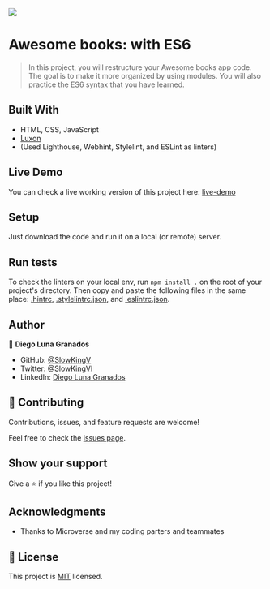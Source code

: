 ![](https://img.shields.io/badge/Microverse-blueviolet)

# Awesome books: with ES6

> In this project, you will restructure your Awesome books app code. The goal is to make it more organized by using modules. You will also practice the ES6 syntax that you have learned.

## Built With

- HTML, CSS, JavaScript
- [Luxon](https://moment.github.io/luxon/#/)
- (Used Lighthouse, Webhint, Stylelint, and ESLint as linters)

## Live Demo

You can check a live working version of this project here: [live-demo](https://slowkingv.github.io/awesome-books-es6/)

## Setup

Just download the code and run it on a local (or remote) server.

## Run tests

To check the linters on your local env, run `npm install .` on the root of your project's directory.
Then copy and paste the following files in the same place: [.hintrc](https://github.com/microverseinc/linters-config/blob/master/html-css/.hintrc), [.stylelintrc.json](https://github.com/microverseinc/linters-config/blob/master/html-css/.stylelintrc.json), and [.eslintrc.json](https://github.com/microverseinc/linters-config/blob/master/html-css-js/.eslintrc.json).

## Author

👤 **Diego Luna Granados**

- GitHub: [@SlowKingV](https://github.com/SlowKingV)
- Twitter: [@SlowKingVI](https://twitter.com/SlowKingVI)
- LinkedIn: [Diego Luna Granados](https://www.linkedin.com/in/diego-luna-granados/)


## 🤝 Contributing

Contributions, issues, and feature requests are welcome!

Feel free to check the [issues page](../../issues/).

## Show your support

Give a ⭐️ if you like this project!

## Acknowledgments

- Thanks to Microverse and my coding parters and teammates

## 📝 License

This project is [MIT](./LICENSE) licensed.
